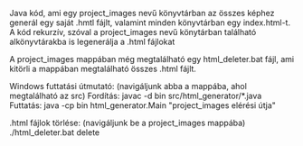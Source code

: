 Java kód, ami egy project_images nevű könyvtárban az összes képhez generál egy saját .hmtl fájlt, valamint minden könyvtárban egy index.html-t.
A kód rekurzív, szóval a project_images nevű könytárban található alkönyvtárakba is legenerálja a .html fájlokat

A project_images mappában még megtalálható egy html_deleter.bat fájl, ami kitörli a mappában megtalálható összes .html fájlt.

Windows futtatási útmutató: (navigáljunk abba a mappába, ahol megtalálható az src)
Fordítás: javac -d bin src/html_generator/*.java
Futtatás: java -cp bin html_generator.Main "project_images elérési útja"

.html fájlok törlése: (navigáljunk be a project_images mappába)
./html_deleter.bat delete
